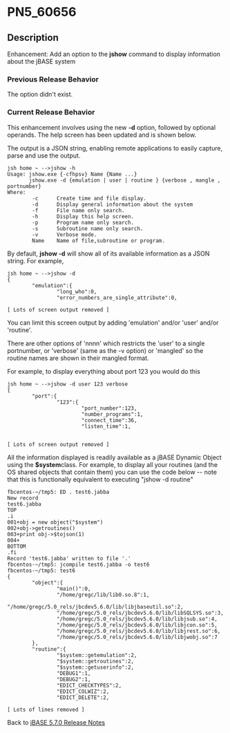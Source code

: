 # PN5_60656

<PageHeader />

## Description

Enhancement: Add an option to the **jshow** command to display information about the jBASE system

### Previous Release Behavior

The option didn't exist.

### Current Release Behavior

This enhancement involves using the new **-d** option, followed by optional operands. The help screen has been updated and is shown below.

The output is a JSON string, enabling remote applications to easily capture, parse and use the output.

```
jsh home ~ -->jshow -h
Usage: jshow.exe {-cfhpsv} Name {Name ...}
       jshow.exe -d {emulation | user | routine } {verbose , mangle , portnumber}
Where:
        -c      Create time and file display.
        -d      Display general information about the system
        -f      File name only search.
        -h      Display this help screen.
        -p      Program name only search.
        -s      Subroutine name only search.
        -v      Verbose mode.
        Name    Name of file,subroutine or program.
```

By default, **jshow -d** will show all of its available information as a JSON string. For example,

```
jsh home ~ -->jshow -d
{
        "emulation":{
                "long_who":0,
                "error_numbers_are_single_attribute":0,

[ Lots of screen output removed ]
```

You can limit this screen output by adding 'emulation' and/or 'user' and/or 'routine'.

There are other options of 'nnnn' which restricts the 'user' to a single portnumber, or 'verbose' (same as the -v option) or 'mangled' so the routine names are shown in their mangled format.

For example, to display everything about port 123 you would do this

```
jsh home ~ -->jshow -d user 123 verbose
{
        "port":{
                "123":{
                        "port_number":123,
                        "number_programs":1,
                        "connect_time":36,
                        "listen_time":1,


[ Lots of screen output removed ]
```

All the information displayed is readily available as a jBASE Dynamic Object using the **$system**class. For example, to display all your routines (and the OS shared objects that contain them) you can use the code below -- note that this is functionally equivalent to executing "jshow -d routine"

```
fbcentos-~/tmp5: ED . test6.jabba
New record
test6.jabba
TOP
.i
001+obj = new object("$system")
002+obj->getroutines()
003+print obj->$tojson(1)
004+
BOTTOM
.fi
Record 'test6.jabba' written to file '.'
fbcentos-~/tmp5: jcompile test6.jabba -o test6
fbcentos-~/tmp5: test6
{
        "object":{
                "main()":0,
                "/home/gregc/lib/lib0.so.8":1,
                "/home/gregc/5.0_rels/jbcdev5.6.0/lib/libjbaseutil.so":2,
                "/home/gregc/5.0_rels/jbcdev5.6.0/lib/libSQLSYS.so":3,
                "/home/gregc/5.0_rels/jbcdev5.6.0/lib/libjsub.so":4,
                "/home/gregc/5.0_rels/jbcdev5.6.0/lib/libjcon.so":5,
                "/home/gregc/5.0_rels/jbcdev5.6.0/lib/libjrest.so":6,
                "/home/gregc/5.0_rels/jbcdev5.6.0/lib/libjwobj.so":7
        },
        "routine":{
                "$system::getemulation":2,
                "$system::getroutines":2,
                "$system::getuserinfo":2,
                "DEBUG1":1,
                "DEBUG2":1,
                "EDICT_CHECKTYPES":2,
                "EDICT_COLWIZ":2,
                "EDICT_DELETE":2,

[ Lots of lines removed ]
```

Back to [jBASE 5.7.0 Release Notes](./../README.md)

<PageFooter />
